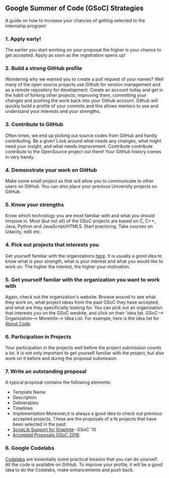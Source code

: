 ## Google Summer of Code (GSoC) Strategies
A guide on how to increase your chances of getting selected to the internship program!
### 1. Apply early!  
The earlier you start working on your proposal the higher is your chance to get accepted. Apply as soon as the registration opens up!
### 2. Build a strong GitHub profile
Wondering why we wanted you to create a pull request of your names? Well many of the open source projects use Github for version management and as a remote repository for development. Create an account today and get in the habit of forking other projects, improving them, committing your changes and pushing the work back into your Github account. 
Github will quickly build a profile of your commits and this allows mentors to see and understand your interests and your strengths.
### 3. Contribute to GitHub
Often times, we end up picking out source codes from GitHub and hardly contributing. Be a giver! Look around what needs any changes, what might need your insight, and what needs improvement. Contribute contribute contribute to the OpenSource project out there! Your GitHub history comes in very handy.
### 4. Demonstrate your work on GitHub  
Make some small project as that will allow you to communicate to other users on GitHub. You can also place your previous University projects on GitHub.
### 5. Know your strengths  
Know which technology you are most familiar with and what you should imrpove in. Most (but not all) of the GSoC projects are based on C, C++, Java, Python and JavaScript/HTML5. Start practicing. Take courses on Udacity, edX etc.
### 4. Pick out projects that interests you
Get yourself familiar with the organizations [here](https://summerofcode.withgoogle.com/organizations/). It is usually a good idea to know what is your strength, what is your interest and what you would like to work on. The higher the interest, the higher your motivation.
### 5. Get yourself familar with the organization you want to work with
Again, check out the organization's website. Browse around to see what they work on, what project ideas from the past GSoC they have accepted, and what are they specificially looking for. You can pick out an organization that interests you on the GSoC wesbite, and click on their 'idea list. GSoC--> Organization--> Moreinfo--> Idea List. For example, here is the idea list for [About Code](https://github.com/nexB/aboutcode/wiki/GSOC-2017).
### 6. Participation in Projects
Your participation in the projects well before the project submission counts a lot. It is not only important to get yourself familiar with the project, but also work on it before and during the proposal submission.
### 7. Write an outstanding proposal  
A typical proposal contains the following elements:  
* Template Name
* Description
* Deliverables
* Timelines
* Implementation
Moreover,it is always a good idea to check out previous accepted projects. These are the proposals of a fe projects that have been selected in the past:
* [ScopLib Support for Graphite](http://www.di.ens.fr/~baghdadi/public/papers/gsoc_2010_proposal_scoplib_support_for_GCC_short_version.pdf)- GSoC '10
* [Accepted Proposals GSoC 2016](https://github.com/solettaproject/soletta/wiki/Accepted-proposals-for-Google-Summer-of-Code-2016#sol-lwm2m).

### 6. Google Codelabs  
[Codelabs](https://codelabs.developers.google.com/) are essentially some practical lessons that you can do yourself. All the code is available on GitHub. To improve your profile, it will be a good idea to do the Codelabs, make enhancements and push back.





<!--- Template on adding a new strategy:
### 2. [Strategy title] 
[Strategy Description text]

--->
